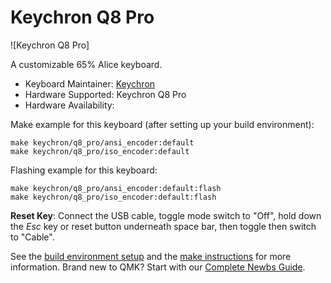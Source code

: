 # Keychron Q8 Pro

![Keychron Q8 Pro]

A customizable 65% Alice keyboard.

* Keyboard Maintainer: [Keychron](https://github.com/keychron)
* Hardware Supported: Keychron Q8 Pro
* Hardware Availability:

Make example for this keyboard (after setting up your build environment):

    make keychron/q8_pro/ansi_encoder:default
    make keychron/q8_pro/iso_encoder:default

Flashing example for this keyboard:

    make keychron/q8_pro/ansi_encoder:default:flash
    make keychron/q8_pro/iso_encoder:default:flash

**Reset Key**: Connect the USB cable, toggle mode switch to "Off", hold down the *Esc* key or reset button underneath space bar, then toggle then switch to "Cable".

See the [build environment setup](https://docs.qmk.fm/#/getting_started_build_tools) and the [make instructions](https://docs.qmk.fm/#/getting_started_make_guide) for more information. Brand new to QMK? Start with our [Complete Newbs Guide](https://docs.qmk.fm/#/newbs).
